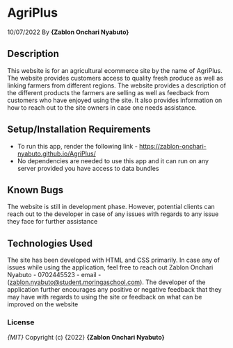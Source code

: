 # AgriPlus
10/07/2022
By **{Zablon Onchari Nyabuto}**
## Description
This website is for an agricultural ecommerce site by the name of AgriPlus. The website provides customers access to quality fresh produce as well as linking farmers from different regions. The website provides a description of the different products the farmers are selling as well as feedback from customers who have enjoyed using the site. It also provides information on how to reach out to the site owners in case one needs assistance.
## Setup/Installation Requirements
* To run this app, render the following link - https://zablon-onchari-nyabuto.github.io/AgriPlus/
* No dependencies are needed to use this app and it can run on any server provided you have access to data bundles
## Known Bugs
The website is still in development phase. However, potential clients can reach out to the developer in case of any issues with regards to any issue they face for further assistance
## Technologies Used
The site has been developed with HTML and CSS primarily. In case any of issues while using the application, feel free to reach out Zablon Onchari Nyabuto - 0702445523 - email - (zablon.nyabuto@student.moringaschool.com). The developer of the application further encourages any positive or negative feedback that they may have with regards to using the site or feedback on what can be improved on the website
### License
*{MIT}*
Copyright (c) {2022} **{Zablon Onchari Nyabuto}**
